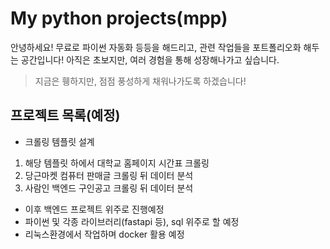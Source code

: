 # My python projects(mpp)

안녕하세요! 무료로 파이썬 자동화 등등을 해드리고, 관련 작업들을 포트폴리오화 해두는 공간입니다! 아직은 초보지만, 여러 경험을 통해 성장해나가고 싶습니다.

> 지금은 휑하지만, 점점 풍성하게 채워나가도록 하겠습니다!

## 프로젝트 목록(예정)
- 크롤링 템플릿 설계
 1. 해당 템플릿 하에서 대학교 홈페이지 시간표 크롤링
 2. 당근마켓 컴퓨터 판매글 크롤링 뒤 데이터 분석
 3. 사람인 백엔드 구인공고 크롤링 뒤 데이터 분석

- 이후 백엔드 프로젝트 위주로 진행예정
 - 파이썬 및 각종 라이브러리(fastapi 등), sql 위주로 할 예정 
 - 리눅스환경에서 작업하며 docker 활용 예정
